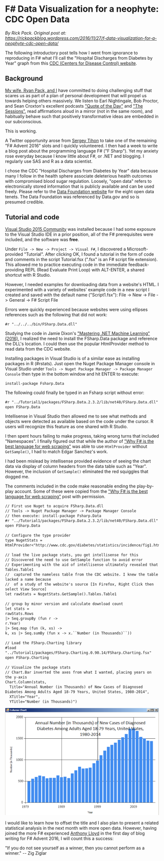
# F# Data Visualization for a neophyte: CDC Open Data #

*By Rick Pack. Original post at: https://rickpackblog.wordpress.com/2016/11/27/f-data-visualization-for-a-neophyte-cdc-open-data/*

The following introductory post tells how I went from ignorance to reproducing in F# what I'll call the "Hospital Discharges from Diabetes by Year"
graph from this [CDC (Centers for Disease Control) website](http://www.cdc.gov/diabetes/statistics/dmany/fig1.htm).

## Background

[My wife, Ryan Pack, and I](https://msrisingllc.com/) have committed to doing challenging stuff that scares us as part of a plan of personal development
that will propel us towards helping others massively. We listen to Earl Nightingale, Bob Proctor, and Sean Croxton's excellent podcasts ["Quote of the Day"](http://seancroxton.com/quoteoftheday/)
and ["The Sessions"](http://seancroxton.com/sessions/), read affirmations aloud in a mirror (not in the same room),
and habitually behave such that positively transformative ideas are embedded in our subconscious.

This is working.

A Twitter opportunity arose from [Sergey Tihon](https://twitter.com/sergey_tihon) to take one of the remaining "F# Advent 2016" slots and I quickly volunteered.
I then had a week to write a blog post about the programming language F# ("F Sharp"). Yet my anxiety rose everyday because I know little about F#, or .NET and blogging.
I regularly use SAS and R as a data scientist.

I chose the CDC "Hospital Discharges from Diabetes by Year" data because many I follow in the health sphere associate deleterious health outcomes with
compromised blood sugar regulation. Loosely, "open data" refers to electronically stored information that is publicly available and can be used freely.
Please refer to the [Data Foundation website](http://www.datafoundation.org/state-of-the-union-of-open-data-2016#what-is-open-data) for the eight open data tenets.
The Data Foundation was referenced by Data.gov and so is presumed credible.

## Tutorial and code

[Visual Studio 2015 Community](https://www.visualstudio.com/vs/community/) was installed because I had some exposure to the Visual Studio IDE in a prior position,
all of the F# prerequisites were included, and the software was **free**.

Under `File -> New -> Project -> Visual F#`, I discovered a Microsoft-provided "Tutorial". After clicking OK, I found a tutorial in the form of code and comments in the script Tutorial.fsx (".fsx" is an F# script file extension). This allowed me to practice executing code in the immediate feedback-providing REPL (Read Evaluate Print Loop) with ALT-ENTER, a shared shortcut with R Studio.

However, I needed examples for downloading data from a website's HTML. I experimented with a variety of websites' example code in a new script I created and saved with the default name ("Script1.fsx"):
File -> New -> File -> General -> F# Script File

Errors were quickly experienced because websites were using ellipses references such as the following that did not work:

```
#r "../../../bin/FSharp.Data.dll"
```

Studying the code in Jamie Dixon's ["Mastering .NET Machine Learning" (2016)](https://www.amazon.com/Mastering-Machine-Learning-Jamie-Dixon/dp/1785888404),
I realized the need to install the FSharp.Data package and reference the DLL's location. I could then use the popular HtmlProvider method to read data from the CDC website.

Installing packages in Visual Studio is of a similar ease as installing packages in R (#rstats). Just open the Nuget Package Manager console in Visual Studio under
`Tools -> Nuget Package Manager -> Package Manager Console`
then type in the bottom window and hit ENTER to execute:

```
install-package Fsharp.Data
```

The following could finally be typed in an Fsharp script without error:

```
#r "../Tutorial1/packages/FSharp.Data.2.3.2/lib/net40/FSharp.Data.dll"
open FSharp.Data
```

Intellisense in Visual Studio then allowed me to see what methods and objects were detected as available based on the code under the cursor.
R users will recognize this feature as one shared with R Studio.

I then spent hours failing to make progress, taking wrong turns that included "Namespaces". I finally figured out that while the author of
["Why F# is the best language for web scraping"](http://biarity.me/2016/11/23/Why-F-is-the-best-langauge-for-web-scraping/) was able to use `HtmlProvider` without `GetSample()`,
I had to match Edgar Sanchez's work.

I had been mislead by intellisense provided evidence of seeing the chart data via display of column headers from the data table such as "Year".
However, the inclusion of `GetSample()` eliminated the red squiggles that dogged me.

The comments included in the code make reasonable ending the play-by-play account.
Some of these were copied from the ["Why F# is the best language for web scraping"](http://biarity.me/2016/11/23/Why-F-is-the-best-langauge-for-web-scraping/) post with permission.

```
// First use Nuget to acquire FSharp.Data.dll
// Tools -> Nuget Package Manager -> Package Manager Console
// then execute: install-package Fsharp.Data
#r "../Tutorial1/packages/FSharp.Data.2.3.2/lib/net40/FSharp.Data.dll"
open FSharp.Data
 
// Configure the type provider
type NugetStats =
HtmlProvider<"http://www.cdc.gov/diabetes/statistics/incidence/fig1.htm">
 
// load the live package stats, you get intellisense for this
// Discovered the need to use GetSample function to avoid error
// Experimenting with the aid of intellisense ultimately revealed that Tables.Table1
//  captured the nameless table from the CDC website. I knew the table lacked a name because
//  of a study of the website's source [In Firefox, Right Click then select View Source]
let rawStats = NugetStats.GetSample().Tables.Table1
 
// group by minor version and calculate download count
let stats =
rawStats.Rows
|> Seq.groupBy (fun r ->
r.Year)
|> Seq.map (fun (k, xs) ->
k, xs |> Seq.sumBy (fun x -> x.``Number (in Thousands)``))
 
// Load the FSharp.Charting library
#load "../Tutorial1/packages/FSharp.Charting.0.90.14/FSharp.Charting.fsx"
open FSharp.Charting
 
// Visualize the package stats
// Chart.Bar inverted the axes from what I wanted, placing years on the y-axis
Chart.Column(stats,
  Title="Annual Number (in Thousands) of New Cases of Diagnosed Diabetes Among Adults Aged 18-79 Years, United States, 1980-2014",
  XTitle="Year",
  YTitle="Number (in Thousands)")
```

![diabetes diagnosis](diabetesdiagnosis.png)

I would like to learn how to offset the title and I also plan to present a related statistical analysis in the next month with more open data.
However, having joined the more F# experienced [Anthony Lloyd](https://anthonylloyd.github.io/blog/2016/11/27/event-sourcing) in the first day of blog writing for F# Advent 2016, I will count this a success:

"If you do not see yourself as a winner, then you cannot perform as a winner." -- Zig Ziglar